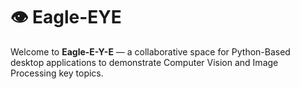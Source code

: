 # 👁️ Eagle-EYE

Welcome to **Eagle-E-Y-E** — a collaborative space for Python-Based desktop applications to demonstrate Computer Vision and Image Processing key topics.
